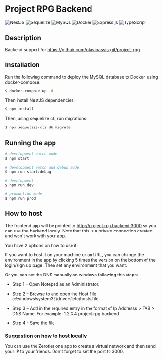 # Project RPG Backend

![NestJS](https://img.shields.io/badge/nestjs-%23E0234E.svg?style=for-the-badge&logo=nestjs&logoColor=white)
![Sequelize](https://img.shields.io/badge/Sequelize-52B0E7?style=for-the-badge&logo=Sequelize&logoColor=white)
![MySQL](https://img.shields.io/badge/mysql-4479A1.svg?style=for-the-badge&logo=mysql&logoColor=white)
![Docker](https://img.shields.io/badge/docker-%230db7ed.svg?style=for-the-badge&logo=docker&logoColor=white)
![Express.js](https://img.shields.io/badge/express.js-%23404d59.svg?style=for-the-badge&logo=express&logoColor=%2361DAFB)
![TypeScript](https://img.shields.io/badge/typescript-%23007ACC.svg?style=for-the-badge&logo=typescript&logoColor=white)

## Description

Backend support for https://github.com/otavioassis-git/project-rpg

## Installation

Run the following command to deploy the MySQL database to Docker, using docker-compose:

```bash
$ docker-compose up -d
```

Then install NestJS dependencies:

```bash
$ npm install
```

Then, using sequelize cli, run migrations:

```bash
$ npx sequelize-cli db:migrate
```

## Running the app

```bash
# development watch mode
$ npm start

# development watch and debug mode
$ npm run start:debug

# development
$ npm run dev

# production mode
$ npm run prod
```

## How to host

The frontend app will be pointed to http://project.rpg.backend:3000 so you can use the backend localy. Note that this is a private connection created and won't work with your app.

You have 2 options on how to use it:

If you want to host it on your machine or an URL, you can change the environment in the app by clicking 5 times the version on the bottom of the login/sign up page. Then set any environment that you want.

Or you can set the DNS manually on windows following this steps:

- Step 1 – Open Notepad as an Administrator.

- Step 2 – Browse to and open the Host File c:\windows\system32\drivers\etc\hosts.file

- Step 3 – Add in the required entry in the format of Ip Addresss > TAB > DNS Name. For example: 1.2.3.4 project.rpg.backend

- Step 4 - Save the file

### Suggestion on how to host locally

You can use the Zerotier one app to create a virtual network and then send your IP to your friends. Don't forget to set the port to 3000.

